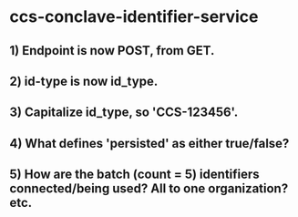 # ccs-conclave-identifier-service

## 1) Endpoint is now POST, from GET.

## 2) id-type is now id_type.

## 3) Capitalize id_type, so 'CCS-123456'.

## 4) What defines 'persisted' as either true/false?

## 5) How are the batch (count = 5) identifiers connected/being used? All to one organization? etc.